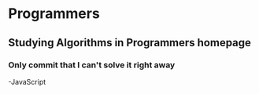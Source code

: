 # Programmers

## Studying Algorithms in Programmers homepage

### Only commit that I can't solve it right away

-JavaScript
